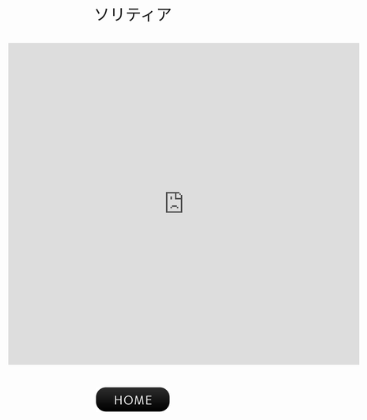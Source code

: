 <center><font face="Arial" size="6">ソリティア<br><br><iframe src="https://yuki-1018.github.io/Solitaire/" width="710" height="650" frameborder="0"></iframe>
<br><br><a href="javascript:history.back()"><img src="btn01-11.png"></a>
